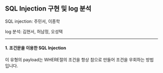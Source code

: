 ##  SQL Injection 구현 및 log 분석
SQL injection: 주민서, 이종학

log 분석: 김현서, 허남정, 오성택

---
####  1. 조건문을 이용한 SQL Injection
이 유형의 payload는 WHERE절의 조건을 항상 참으로 만들어 조건을 우회하는 방법 입니다.




